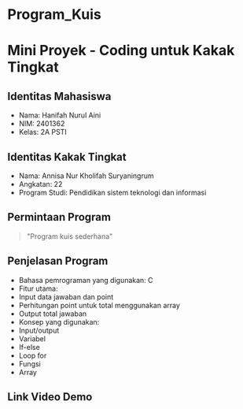 # Program_Kuis
# Mini Proyek - Coding untuk Kakak Tingkat
## Identitas Mahasiswa
- Nama: Hanifah Nurul Aini
- NIM: 2401362
- Kelas: 2A PSTI
## Identitas Kakak Tingkat
- Nama: Annisa Nur Kholifah Suryaningrum
- Angkatan: 22
- Program Studi: Pendidikan sistem teknologi dan informasi 
## Permintaan Program
> "Program kuis sederhana"
## Penjelasan Program
- Bahasa pemrograman yang digunakan: C
- Fitur utama:
 - Input data jawaban dan point
 - Perhitungan point untuk total menggunakan array
 - Output total jawaban
- Konsep yang digunakan:
 - Input/output
 - Variabel
 - If-else
 - Loop for
- Fungsi
- Array
## Link Video Demo
